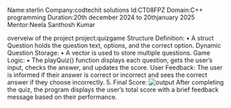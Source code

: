 Name:sterlin
Company:codtechit solutions
Id:CT08FPZ
Domain:C++ programming
Duration:20th december 2024 to 20thjanuary 2025
Mentor:Neela Santhosh Kumar

overveiw  of the project
project:quizgame
	Structure Definition:
	•	A struct Question holds the question text, options, and the correct option.
		Dynamic Question Storage:
	•	A vector is used to store multiple questions.
		Game Logic:
	•	The playQuiz() function displays each question, gets the user’s input, checks the answer, and updates the score.
		User Feedback:
	The user is informed if their answer is correct or incorrect and sees the correct answer if they choose incorrectly.
	5.	Final Score:
 ![output](https://github.com/user-attachments/assets/58c7a9d3-25f9-4d6d-90ca-a42c6bf6afa3)
	After completing the quiz, the program displays the user’s total score with a brief feedback message based on their performance.
